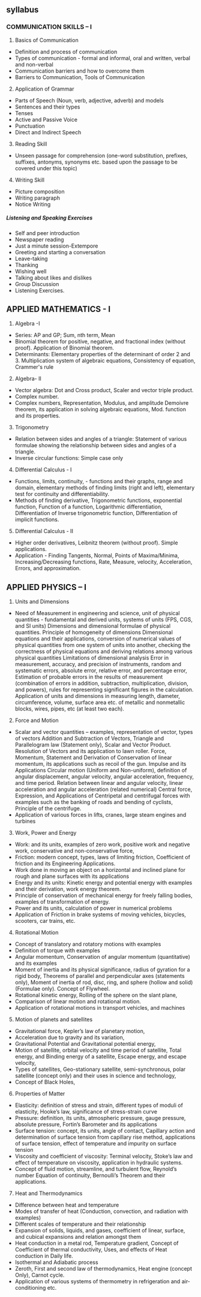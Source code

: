 ## syllabus
### COMMUNICATION SKILLS – I
1. Basics of Communication 
  - Definition and process of communication
  - Types of communication - formal and informal, oral and written, verbal and non-verbal
  - Communication barriers and how to overcome them
  - Barriers to Communication, Tools of Communication
2. Application of Grammar
  - Parts of Speech (Noun, verb, adjective, adverb) and models
  - Sentences and their types
  - Tenses
  - Active and Passive Voice
  - Punctuation
  - Direct and Indirect Speech
3. Reading Skill
- Unseen passage for comprehension (one-word substitution, prefixes, suffixes, antonyms, synonyms
etc. based upon the passage to be covered under this topic)
4. Writing Skill
- Picture composition
- Writing paragraph
- Notice Writing

##### Listening and Speaking Exercises
 - Self and peer introduction
 - Newspaper reading
 - Just a minute session-Extempore
 - Greeting and starting a conversation
 - Leave-taking
 - Thanking
 - Wishing well
 - Talking about likes and dislikes
 - Group Discussion
 - Listening Exercises.
## APPLIED MATHEMATICS - I
1. Algebra -I
  - Series: AP and GP; Sum, nth term, Mean
  - Binomial theorem for positive, negative, and fractional index (without proof). Application
  of Binomial theorem.
  - Determinants: Elementary properties of the determinant of order 2 and 3. Multiplication system of algebraic equations, Consistency of equation, Crammer's rule
2. Algebra- II
  - Vector algebra: Dot and Cross product, Scaler and vector triple product.
  - Complex number.
  - Complex numbers, Representation, Modulus, and amplitude Demoivre theorem, its application in solving algebraic equations, Mod. function and its properties.
3. Trigonometry
  - Relation between sides and angles of a triangle: Statement of various formulae showing the relationship between sides and angles of a triangle.
  - Inverse circular functions: Simple case only
4. Differential Calculus - I
  - Functions, limits, continuity, - functions and their graphs, range and domain, elementary methods of finding limits (right and left), elementary test for continuity and differentiability.
  - Methods of finding derivative, Trigonometric functions, exponential function, Function of a function, Logarithmic differentiation, Differentiation of Inverse trigonometric function, Differentiation of implicit functions.
5. Differential Calculus - II
- Higher order derivatives, Leibnitz theorem (without proof). Simple applications.
- Application - Finding Tangents, Normal, Points of Maxima/Minima,
Increasing/Decreasing functions, Rate, Measure, velocity, Acceleration, Errors, and approximation.
## APPLIED PHYSICS – I
1. Units and Dimensions
  - Need of Measurement in engineering and science, unit of physical quantities - fundamental and
  derived units, systems of units (FPS, CGS, and SI units)
  Dimensions and dimensional formulae of physical quantities.
  Principle of homogeneity of dimensions
  Dimensional equations and their applications, conversion of numerical values of physical
  quantities from one system of units into another, checking the correctness of physical equations
  and deriving relations among various physical quantities
  Limitations of dimensional analysis
  Error in measurement, accuracy, and precision of instruments, random and systematic errors,
  absolute error, relative error, and percentage error, Estimation of probable errors in the results of
  measurement (combination of errors in addition, subtraction, multiplication, division, and powers),
  rules for representing significant figures in the calculation. Application of units and dimensions in measuring length, diameter, circumference, volume,
  surface area etc. of metallic and nonmetallic blocks, wires, pipes, etc (at least two each).
2. Force and Motion
  - Scalar and vector quantities – examples, representation of vector, types of
  vectors
  Addition and Subtraction of Vectors, Triangle and Parallelogram law (Statement only), Scalar and
  Vector Product.
  Resolution of Vectors and its application to lawn roller.
  Force, Momentum, Statement and Derivation of Conservation of linear momentum, its
  applications such as recoil of the gun.
  Impulse and its Applications
  Circular motion (Uniform and Non-uniform), definition of angular displacement, angular velocity,
  angular acceleration, frequency, and time period.
  Relation between linear and angular velocity, linear acceleration and angular acceleration (related
  numerical)
  Central force, Expression, and Applications of Centripetal and centrifugal forces with examples
  such as the banking of roads and bending of cyclists, Principle of the centrifuge.
  - Application of various forces in lifts, cranes, large steam engines and turbines
3. Work, Power and Energy
  - Work: and its units, examples of zero work, positive work and negative work, conservative
  and non-conservative force,
  - Friction: modern concept, types, laws of limiting friction, Coefficient of friction and its
  Engineering Applications.
  - Work done in moving an object on a horizontal and inclined plane for rough and plane surfaces with its applications
  - Energy and its units: Kinetic energy and potential energy with examples and their derivation, work energy theorem.
  - Principle of conservation of mechanical energy for freely falling bodies, examples of transformation of energy.
  - Power and its units, calculation of power in numerical problems
  - Application of Friction in brake systems of moving vehicles, bicycles, scooters, car trains, etc.
4. Rotational Motion
  - Concept of translatory and rotatory motions with examples
  - Definition of torque with examples
  - Angular momentum, Conservation of angular momentum (quantitative) and its examples
  - Moment of inertia and its physical significance, radius of gyration for a rigid body, Theorems of parallel and perpendicular axes (statements only), Moment of inertia of rod, disc, ring, and sphere (hollow and solid) (Formulae only). Concept of Flywheel.
  - Rotational kinetic energy, Rolling of the sphere on the slant plane,
  - Comparison of linear motion and rotational motion.
  - Application of rotational motions in transport vehicles, and machines
5. Motion of planets and satellites
  - Gravitational force, Kepler’s law of planetary motion,
  - Acceleration due to gravity and its variation,
  - Gravitational Potential and Gravitational potential energy,
  - Motion of satellite, orbital velocity and time period of satellite, Total energy, and Binding energy of a satellite, Escape energy, and escape velocity,
  - Types of satellites, Geo-stationary satellite, semi-synchronous, polar
  satellite (concept only) and their uses in science and technology,
  - Concept of Black Holes,
6. Properties of Matter
  - Elasticity: definition of stress and strain, different types of moduli of elasticity, Hooke’s law, significance of stress-strain curve
  - Pressure: definition, its units, atmospheric pressure, gauge pressure, absolute pressure, Fortin’s Barometer and its applications
  - Surface tension: concept, its units, angle of contact, Capillary action and determination of surface tension from capillary rise method, applications of surface tension, effect of temperature
  and impurity on surface tension
  - Viscosity and coefficient of viscosity: Terminal velocity, Stoke’s law and effect of temperature on viscosity, application in hydraulic systems.
  - Concept of fluid motion, streamline, and turbulent flow, Reynold’s number Equation of continuity, Bernoulli’s Theorem and their applications.
7. Heat and Thermodynamics
  - Difference between heat and temperature
  - Modes of transfer of heat (Conduction, convection, and radiation with examples)
  - Different scales of temperature and their relationship
  - Expansion of solids, liquids, and gases, coefficient of linear, surface, and cubical expansions and relation amongst them
  - Heat conduction in a metal rod, Temperature gradient, Concept of Coefficient of thermal conductivity, Uses, and effects of Heat conduction in Daily life.
  - Isothermal and Adiabatic process
  - Zeroth, First and second law of thermodynamics, Heat engine (concept Only), Carnot cycle.
  - Application of various systems of thermometry in refrigeration and air-conditioning etc.


















